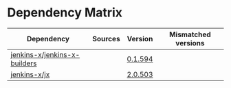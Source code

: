 # Dependency Matrix

Dependency | Sources | Version | Mismatched versions
---------- | ------- | ------- | -------------------
[jenkins-x/jenkins-x-builders](https://github.com/jenkins-x/jenkins-x-builders) |  | [0.1.594]() | 
[jenkins-x/jx](https://github.com/jenkins-x/jx) |  | [2.0.503](https://github.com/jenkins-x/jx/releases/tag/v2.0.503) | 
